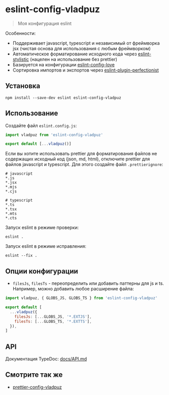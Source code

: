 # eslint-config-vladpuz

> Моя конфигурация eslint

Особенности:

- Поддерживает javascript, typescript и независимый от фреймворка jsx (чистая
  основа для использования с любым фреймворком)
- Автоматическое форматирование исходного кода через
  [eslint-stylistic](https://github.com/eslint-stylistic/eslint-stylistic)
  (нацелен на использование без prettier)
- Базируется на конфигурации
  [eslint-config-love](https://github.com/mightyiam/eslint-config-love)
- Сортировка импортов и экспортов через
  [eslint-plugin-perfectionist](https://github.com/azat-io/eslint-plugin-perfectionist)

## Установка

```shell
npm install --save-dev eslint eslint-config-vladpuz
```

## Использование

Создайте файл `eslint.config.js`:

```javascript
import vladpuz from 'eslint-config-vladpuz'

export default [...vladpuz()]
```

Если вы хотите использовать prettier для форматирования файлов не содержащих
исходный код (json, md, html), отключите prettier для файлов javascript и
typescript. Для этого создайте файл `.prettierignore`:

```ignore
# javascript
*.js
*.jsx
*.mjs
*.cjs

# typescript
*.ts
*.tsx
*.mts
*.cts
```

Запуск eslint в режиме проверки:

```shell
eslint .
```

Запуск eslint в режиме исправления:

```shell
eslint --fix .
```

## Опции конфигурации

- `filesJs`, `filesTs` - переопределить или добавить паттерны для js и ts.
  Например, можно добавить любое расширение файла:

```javascript
import vladpuz, { GLOBS_JS, GLOBS_TS } from 'eslint-config-vladpuz'

export default [
  ...vladpuz({
    filesJs: [...GLOBS_JS, '*.EXTJS'],
    filesTs: [...GLOBS_TS, '*.EXTTS'],
  }),
]
```

## API

Документация TypeDoc: [docs/API.md](docs/API.md)

## Смотрите так же

- [prettier-config-vladpuz](https://github.com/vladpuz/prettier-config-vladpuz)
